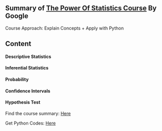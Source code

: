 ## Summary of [The Power Of Statistics Course](https://www.coursera.org/learn/the-power-of-statistics/) By Google

Course Approach: Explain Concepts + Apply with Python

## Content
#### Descriptive Statistics
#### Inferential Statistics
#### Probability 
#### Confidence Intervals
#### Hypothesis Test

Find the course summary: [Here](The_Power_Of_Statistics_summary.docx)

Get Python Codes: [Here](Descriptive_statistics.py)


